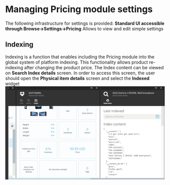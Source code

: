 # Managing Pricing module settings

The following infrastructure for settings is provided:
**Standard UI accessible through Browse->Settings->Pricing**
Allows to view and edit simple settings

## Indexing

Indexing is a function that enables including the Pricing module into the global system of platform indexing. This functionality allows product re-indexing after changing the product price.
The Index content can be viewed on **Search Index details** screen. In order to access this screen, the user should open the **Physical item details** screen and select the **Indexed** widget
![Physical item details](media/screen-physical-item-details.png)
